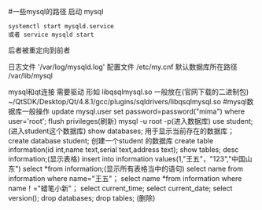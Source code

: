 #一些mysql的路径
启动 mysql   

	systemctl start mysqld.service
	或者 service mysqld start
后者被重定向到前者	
	
日志文件 '/var/log/mysqld.log' 
配置文件 /etc/my.cnf 
默认数据库所在路径 /var/lib/mysql

mysql和qt连接 需要驱动 形如 libqsqlmysql.so
一般放在(官网下载的二进制包) 
~/QtSDK/Desktop/Qt/4.8.1/gcc/plugins/sqldrivers/libqsqlmysql.so
#mysql数据库一般操作
update mysql.user set password=password("mima") where user='root';
flush privileges(刷新)
mysql -u root -p(进入数据库)
use student;(进入student这个数据库)
show databases;  用于显示当前存在的数据库；
create database student;  创建一个student 的数据库
create table information(id int,name text,serial text,address text);
show tables;   desc information;(显示表格)
insert into information values(1,"王五"，"123","中国山东")
select *from information;(显示所有表格当中的语句)
select name from information where name="王五"；
select name *from information where name！="蜡笔小新"；
select current_time; select current_date;   select version();
drop databases;   drop tables;    (删除)